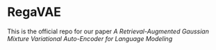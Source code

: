 # RegaVAE
This is the official repo for our paper *A Retrieval-Augmented Gaussian Mixture Variational Auto-Encoder for Language Modeling*
